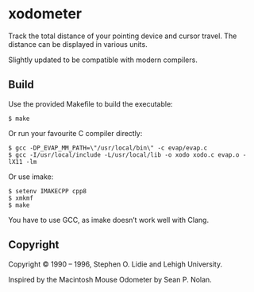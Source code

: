 # xodometer
Track the total distance of your pointing device and cursor travel. The distance
can be displayed in various units.

Slightly updated to be compatible with modern compilers.

## Build
Use the provided Makefile to build the executable:
```
$ make
```
Or run your favourite C compiler directly:
```
$ gcc -DP_EVAP_MM_PATH=\"/usr/local/bin\" -c evap/evap.c
$ gcc -I/usr/local/include -L/usr/local/lib -o xodo xodo.c evap.o -lX11 -lm
```
Or use imake:
```
$ setenv IMAKECPP cpp8
$ xmkmf
$ make
```
You have to use GCC, as imake doesn’t work well with Clang.

## Copyright
Copyright © 1990 – 1996, Stephen O. Lidie and Lehigh University.

Inspired by the Macintosh Mouse Odometer by Sean P. Nolan.
